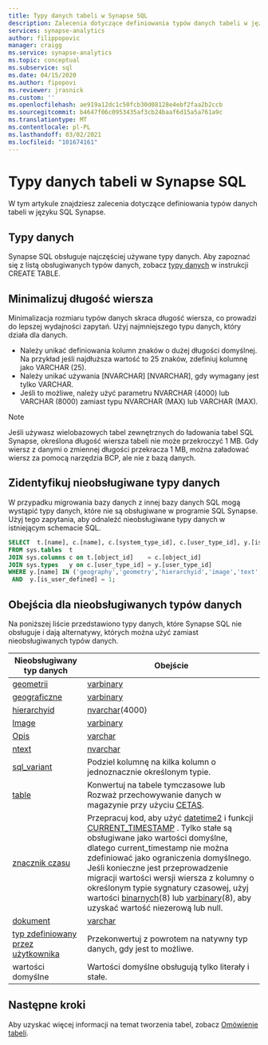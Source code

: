 ```yaml
---
title: Typy danych tabeli w Synapse SQL
description: Zalecenia dotyczące definiowania typów danych tabeli w języku SQL Synapse.
services: synapse-analytics
author: filippopovic
manager: craigg
ms.service: synapse-analytics
ms.topic: conceptual
ms.subservice: sql
ms.date: 04/15/2020
ms.author: fipopovi
ms.reviewer: jrasnick
ms.custom: ''
ms.openlocfilehash: ae919a12dc1c50fcb30d08128e4ebf2faa2b2ccb
ms.sourcegitcommit: b4647f06c0953435af3cb24baaf6d15a5a761a9c
ms.translationtype: MT
ms.contentlocale: pl-PL
ms.lasthandoff: 03/02/2021
ms.locfileid: "101674161"
---
```

# <a name="table-data-types-in-synapse-sql"></a>Typy danych tabeli w Synapse SQL

W tym artykule znajdziesz zalecenia dotyczące definiowania typów danych tabeli w języku SQL Synapse. 

## <a name="data-types"></a>Typy danych

Synapse SQL obsługuje najczęściej używane typy danych. Aby zapoznać się z listą obsługiwanych typów danych, zobacz [typy danych](/sql/t-sql/statements/create-table-azure-sql-data-warehouse#DataTypes&preserve-view=true) w instrukcji CREATE TABLE. 

## <a name="minimize-row-length"></a>Minimalizuj długość wiersza

Minimalizacja rozmiaru typów danych skraca długość wiersza, co prowadzi do lepszej wydajności zapytań. Użyj najmniejszego typu danych, który działa dla danych.

- Należy unikać definiowania kolumn znaków o dużej długości domyślnej. Na przykład jeśli najdłuższa wartość to 25 znaków, zdefiniuj kolumnę jako VARCHAR (25).
- Należy unikać używania [NVARCHAR] [NVARCHAR], gdy wymagany jest tylko VARCHAR.
- Jeśli to możliwe, należy użyć parametru NVARCHAR (4000) lub VARCHAR (8000) zamiast typu NVARCHAR (MAX) lub VARCHAR (MAX).

> [!NOTE]
> Jeśli używasz wielobazowych tabel zewnętrznych do ładowania tabel SQL Synapse, określona długość wiersza tabeli nie może przekroczyć 1 MB. Gdy wiersz z danymi o zmiennej długości przekracza 1 MB, można załadować wiersz za pomocą narzędzia BCP, ale nie z bazą danych.

## <a name="identify-unsupported-data-types"></a>Zidentyfikuj nieobsługiwane typy danych

W przypadku migrowania bazy danych z innej bazy danych SQL mogą wystąpić typy danych, które nie są obsługiwane w programie SQL Synapse. Użyj tego zapytania, aby odnaleźć nieobsługiwane typy danych w istniejącym schemacie SQL.

```sql
SELECT  t.[name], c.[name], c.[system_type_id], c.[user_type_id], y.[is_user_defined], y.[name]
FROM sys.tables  t
JOIN sys.columns c on t.[object_id]    = c.[object_id]
JOIN sys.types   y on c.[user_type_id] = y.[user_type_id]
WHERE y.[name] IN ('geography','geometry','hierarchyid','image','text','ntext','sql_variant','xml')
 AND  y.[is_user_defined] = 1;
```

## <a name="workarounds-for-unsupported-data-types"></a><a name="unsupported-data-types"></a>Obejścia dla nieobsługiwanych typów danych

Na poniższej liście przedstawiono typy danych, które Synapse SQL nie obsługuje i dają alternatywy, których można użyć zamiast nieobsługiwanych typów danych.

| Nieobsługiwany typ danych | Obejście |
| --- | --- |
| [geometrii](/sql/t-sql/spatial-geometry/spatial-types-geometry-transact-sql?view=azure-sqldw-latest&preserve-view=true&preserve-view=true) |[varbinary](/sql/t-sql/data-types/binary-and-varbinary-transact-sql?view=azure-sqldw-latest&preserve-view=true) |
| [geograficzne](/sql/t-sql/spatial-geography/spatial-types-geography) |[varbinary](/sql/t-sql/data-types/binary-and-varbinary-transact-sql?view=azure-sqldw-latest&preserve-view=true) |
| [hierarchyid](/sql/t-sql/data-types/hierarchyid-data-type-method-reference) |[nvarchar](/sql/t-sql/data-types/nchar-and-nvarchar-transact-sql?view=azure-sqldw-latest&preserve-view=true)(4000) |
| [Image](/sql/t-sql/data-types/ntext-text-and-image-transact-sql?view=azure-sqldw-latest&preserve-view=true) |[varbinary](/sql/t-sql/data-types/binary-and-varbinary-transact-sql?view=azure-sqldw-latest&preserve-view=true) |
| [Opis](/sql/t-sql/data-types/ntext-text-and-image-transact-sql?view=azure-sqldw-latest&preserve-view=true) |[varchar](/sql/t-sql/data-types/char-and-varchar-transact-sql?view=azure-sqldw-latest&preserve-view=true) |
| [ntext](/sql/t-sql/data-types/ntext-text-and-image-transact-sql?view=azure-sqldw-latest&preserve-view=true) |[nvarchar](/sql/t-sql/data-types/nchar-and-nvarchar-transact-sql?view=azure-sqldw-latest&preserve-view=true) |
| [sql_variant](/sql/t-sql/data-types/sql-variant-transact-sql?view=azure-sqldw-latest&preserve-view=true) |Podziel kolumnę na kilka kolumn o jednoznacznie określonym typie. |
| [table](/sql/t-sql/data-types/table-transact-sql?view=azure-sqldw-latest&preserve-view=true) |Konwertuj na tabele tymczasowe lub Rozważ przechowywanie danych w magazynie przy użyciu [CETAS](../sql/develop-tables-cetas.md). |
| [znacznik czasu](/sql/t-sql/data-types/date-and-time-types) |Przepracuj kod, aby użyć [datetime2](/sql/t-sql/data-types/datetime2-transact-sql?view=azure-sqldw-latest&preserve-view=true) i funkcji [CURRENT_TIMESTAMP](/sql/t-sql/functions/current-timestamp-transact-sql?view=azure-sqldw-latest&preserve-view=true) . Tylko stałe są obsługiwane jako wartości domyślne, dlatego current_timestamp nie można zdefiniować jako ograniczenia domyślnego. Jeśli konieczne jest przeprowadzenie migracji wartości wersji wiersza z kolumny o określonym typie sygnatury czasowej, użyj wartości [binarnych](/sql/t-sql/data-types/binary-and-varbinary-transact-sql?view=azure-sqldw-latest&preserve-view=true)(8) lub [varbinary](/sql/t-sql/data-types/binary-and-varbinary-transact-sql?view=azure-sqldw-latest&preserve-view=true)(8), aby uzyskać wartość niezerową lub null. |
| [dokument](/sql/t-sql/xml/xml-transact-sql?view=azure-sqldw-latest&preserve-view=true) |[varchar](/sql/t-sql/data-types/char-and-varchar-transact-sql?view=azure-sqldw-latest&preserve-view=true) |
| [typ zdefiniowany przez użytkownika](/sql/relational-databases/native-client/features/using-user-defined-types) |Przekonwertuj z powrotem na natywny typ danych, gdy jest to możliwe. |
| wartości domyślne | Wartości domyślne obsługują tylko literały i stałe. |

## <a name="next-steps"></a>Następne kroki

Aby uzyskać więcej informacji na temat tworzenia tabel, zobacz [Omówienie tabeli](develop-overview.md).
